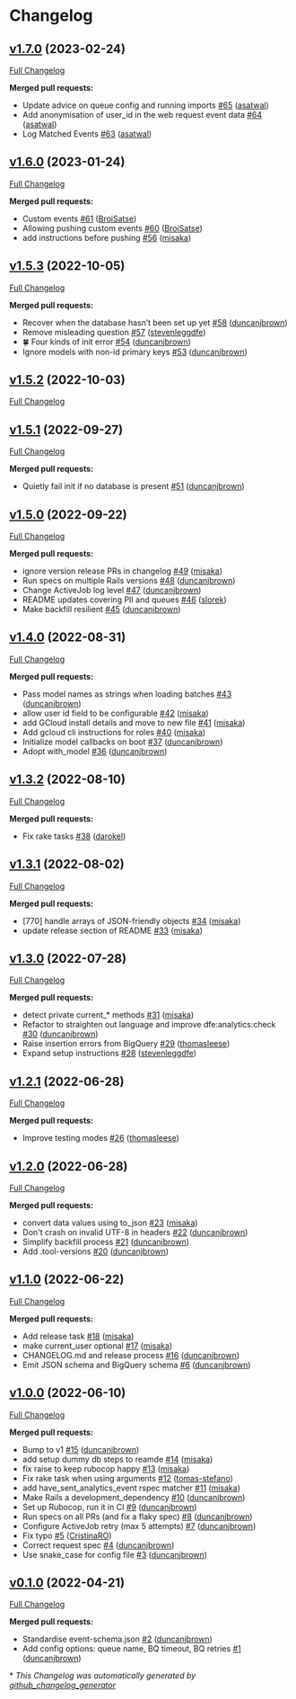 # Changelog

## [v1.7.0](https://github.com/DFE-Digital/dfe-analytics/tree/v1.7.0) (2023-02-24)

[Full Changelog](https://github.com/DFE-Digital/dfe-analytics/compare/v1.6.0...v1.7.0)

**Merged pull requests:**

- Update advice on queue config and running imports [\#65](https://github.com/DFE-Digital/dfe-analytics/pull/65) ([asatwal](https://github.com/asatwal))
- Add anonymisation of user\_id in the web request event data [\#64](https://github.com/DFE-Digital/dfe-analytics/pull/64) ([asatwal](https://github.com/asatwal))
- Log Matched Events [\#63](https://github.com/DFE-Digital/dfe-analytics/pull/63) ([asatwal](https://github.com/asatwal))

## [v1.6.0](https://github.com/DFE-Digital/dfe-analytics/tree/v1.6.0) (2023-01-24)

[Full Changelog](https://github.com/DFE-Digital/dfe-analytics/compare/v1.5.3...v1.6.0)

**Merged pull requests:**

- Custom events [\#61](https://github.com/DFE-Digital/dfe-analytics/pull/61) ([BroiSatse](https://github.com/BroiSatse))
- Allowing pushing custom events [\#60](https://github.com/DFE-Digital/dfe-analytics/pull/60) ([BroiSatse](https://github.com/BroiSatse))
- add instructions before pushing [\#56](https://github.com/DFE-Digital/dfe-analytics/pull/56) ([misaka](https://github.com/misaka))

## [v1.5.3](https://github.com/DFE-Digital/dfe-analytics/tree/v1.5.3) (2022-10-05)

[Full Changelog](https://github.com/DFE-Digital/dfe-analytics/compare/v1.5.2...v1.5.3)

**Merged pull requests:**

- Recover when the database hasn’t been set up yet [\#58](https://github.com/DFE-Digital/dfe-analytics/pull/58) ([duncanjbrown](https://github.com/duncanjbrown))
- Remove misleading question [\#57](https://github.com/DFE-Digital/dfe-analytics/pull/57) ([stevenleggdfe](https://github.com/stevenleggdfe))
- 🍀 Four kinds of init error [\#54](https://github.com/DFE-Digital/dfe-analytics/pull/54) ([duncanjbrown](https://github.com/duncanjbrown))
- Ignore models with non-id primary keys [\#53](https://github.com/DFE-Digital/dfe-analytics/pull/53) ([duncanjbrown](https://github.com/duncanjbrown))

## [v1.5.2](https://github.com/DFE-Digital/dfe-analytics/tree/v1.5.2) (2022-10-03)

[Full Changelog](https://github.com/DFE-Digital/dfe-analytics/compare/v1.5.1...v1.5.2)

## [v1.5.1](https://github.com/DFE-Digital/dfe-analytics/tree/v1.5.1) (2022-09-27)

[Full Changelog](https://github.com/DFE-Digital/dfe-analytics/compare/v1.5.0...v1.5.1)

**Merged pull requests:**

- Quietly fail init if no database is present [\#51](https://github.com/DFE-Digital/dfe-analytics/pull/51) ([duncanjbrown](https://github.com/duncanjbrown))

## [v1.5.0](https://github.com/DFE-Digital/dfe-analytics/tree/v1.5.0) (2022-09-22)

[Full Changelog](https://github.com/DFE-Digital/dfe-analytics/compare/v1.4.0...v1.5.0)

**Merged pull requests:**

- ignore version release PRs in changelog [\#49](https://github.com/DFE-Digital/dfe-analytics/pull/49) ([misaka](https://github.com/misaka))
- Run specs on multiple Rails versions [\#48](https://github.com/DFE-Digital/dfe-analytics/pull/48) ([duncanjbrown](https://github.com/duncanjbrown))
- Change ActiveJob log level [\#47](https://github.com/DFE-Digital/dfe-analytics/pull/47) ([duncanjbrown](https://github.com/duncanjbrown))
- README updates covering PII and queues [\#46](https://github.com/DFE-Digital/dfe-analytics/pull/46) ([slorek](https://github.com/slorek))
- Make backfill resilient [\#45](https://github.com/DFE-Digital/dfe-analytics/pull/45) ([duncanjbrown](https://github.com/duncanjbrown))

## [v1.4.0](https://github.com/DFE-Digital/dfe-analytics/tree/v1.4.0) (2022-08-31)

[Full Changelog](https://github.com/DFE-Digital/dfe-analytics/compare/v1.3.2...v1.4.0)

**Merged pull requests:**

- Pass model names as strings when loading batches [\#43](https://github.com/DFE-Digital/dfe-analytics/pull/43) ([duncanjbrown](https://github.com/duncanjbrown))
- allow user id field to be configurable [\#42](https://github.com/DFE-Digital/dfe-analytics/pull/42) ([misaka](https://github.com/misaka))
- add GCloud install details and move to new file [\#41](https://github.com/DFE-Digital/dfe-analytics/pull/41) ([misaka](https://github.com/misaka))
- Add gcloud cli instructions for roles [\#40](https://github.com/DFE-Digital/dfe-analytics/pull/40) ([misaka](https://github.com/misaka))
- Initialize model callbacks on boot [\#37](https://github.com/DFE-Digital/dfe-analytics/pull/37) ([duncanjbrown](https://github.com/duncanjbrown))
- Adopt with\_model [\#36](https://github.com/DFE-Digital/dfe-analytics/pull/36) ([duncanjbrown](https://github.com/duncanjbrown))

## [v1.3.2](https://github.com/DFE-Digital/dfe-analytics/tree/v1.3.2) (2022-08-10)

[Full Changelog](https://github.com/DFE-Digital/dfe-analytics/compare/v1.3.1...v1.3.2)

**Merged pull requests:**

- Fix rake tasks [\#38](https://github.com/DFE-Digital/dfe-analytics/pull/38) ([darokel](https://github.com/darokel))

## [v1.3.1](https://github.com/DFE-Digital/dfe-analytics/tree/v1.3.1) (2022-08-02)

[Full Changelog](https://github.com/DFE-Digital/dfe-analytics/compare/v1.3.0...v1.3.1)

**Merged pull requests:**

- \[770\] handle arrays of JSON-friendly objects [\#34](https://github.com/DFE-Digital/dfe-analytics/pull/34) ([misaka](https://github.com/misaka))
- update release section of README [\#33](https://github.com/DFE-Digital/dfe-analytics/pull/33) ([misaka](https://github.com/misaka))

## [v1.3.0](https://github.com/DFE-Digital/dfe-analytics/tree/v1.3.0) (2022-07-28)

[Full Changelog](https://github.com/DFE-Digital/dfe-analytics/compare/v1.2.1...v1.3.0)

**Merged pull requests:**

- detect private current\_\* methods [\#31](https://github.com/DFE-Digital/dfe-analytics/pull/31) ([misaka](https://github.com/misaka))
- Refactor to straighten out language and improve dfe:analytics:check [\#30](https://github.com/DFE-Digital/dfe-analytics/pull/30) ([duncanjbrown](https://github.com/duncanjbrown))
- Raise insertion errors from BigQuery [\#29](https://github.com/DFE-Digital/dfe-analytics/pull/29) ([thomasleese](https://github.com/thomasleese))
- Expand setup instructions [\#28](https://github.com/DFE-Digital/dfe-analytics/pull/28) ([stevenleggdfe](https://github.com/stevenleggdfe))

## [v1.2.1](https://github.com/DFE-Digital/dfe-analytics/tree/v1.2.1) (2022-06-28)

[Full Changelog](https://github.com/DFE-Digital/dfe-analytics/compare/v1.2.0...v1.2.1)

**Merged pull requests:**

- Improve testing modes [\#26](https://github.com/DFE-Digital/dfe-analytics/pull/26) ([thomasleese](https://github.com/thomasleese))

## [v1.2.0](https://github.com/DFE-Digital/dfe-analytics/tree/v1.2.0) (2022-06-28)

[Full Changelog](https://github.com/DFE-Digital/dfe-analytics/compare/v1.1.0...v1.2.0)

**Merged pull requests:**

- convert data values using to\_json [\#23](https://github.com/DFE-Digital/dfe-analytics/pull/23) ([misaka](https://github.com/misaka))
- Don't crash on invalid UTF-8 in headers [\#22](https://github.com/DFE-Digital/dfe-analytics/pull/22) ([duncanjbrown](https://github.com/duncanjbrown))
- Simplify backfill process [\#21](https://github.com/DFE-Digital/dfe-analytics/pull/21) ([duncanjbrown](https://github.com/duncanjbrown))
- Add .tool-versions [\#20](https://github.com/DFE-Digital/dfe-analytics/pull/20) ([duncanjbrown](https://github.com/duncanjbrown))

## [v1.1.0](https://github.com/DFE-Digital/dfe-analytics/tree/v1.1.0) (2022-06-22)

[Full Changelog](https://github.com/DFE-Digital/dfe-analytics/compare/v1.0.0...v1.1.0)

**Merged pull requests:**

- Add release task [\#18](https://github.com/DFE-Digital/dfe-analytics/pull/18) ([misaka](https://github.com/misaka))
- make current\_user optional [\#17](https://github.com/DFE-Digital/dfe-analytics/pull/17) ([misaka](https://github.com/misaka))
- CHANGELOG.md and release process [\#16](https://github.com/DFE-Digital/dfe-analytics/pull/16) ([duncanjbrown](https://github.com/duncanjbrown))
- Emit JSON schema and BigQuery schema [\#6](https://github.com/DFE-Digital/dfe-analytics/pull/6) ([duncanjbrown](https://github.com/duncanjbrown))

## [v1.0.0](https://github.com/DFE-Digital/dfe-analytics/tree/v1.0.0) (2022-06-10)

[Full Changelog](https://github.com/DFE-Digital/dfe-analytics/compare/v0.1.0...v1.0.0)

**Merged pull requests:**

- Bump to v1 [\#15](https://github.com/DFE-Digital/dfe-analytics/pull/15) ([duncanjbrown](https://github.com/duncanjbrown))
- add setup dummy db steps to reamde [\#14](https://github.com/DFE-Digital/dfe-analytics/pull/14) ([misaka](https://github.com/misaka))
- fix raise to keep rubocop happy [\#13](https://github.com/DFE-Digital/dfe-analytics/pull/13) ([misaka](https://github.com/misaka))
- Fix rake task when using arguments [\#12](https://github.com/DFE-Digital/dfe-analytics/pull/12) ([tomas-stefano](https://github.com/tomas-stefano))
- add have\_sent\_analytics\_event rspec matcher  [\#11](https://github.com/DFE-Digital/dfe-analytics/pull/11) ([misaka](https://github.com/misaka))
- Make Rails a development\_dependency [\#10](https://github.com/DFE-Digital/dfe-analytics/pull/10) ([duncanjbrown](https://github.com/duncanjbrown))
- Set up Rubocop, run it in CI [\#9](https://github.com/DFE-Digital/dfe-analytics/pull/9) ([duncanjbrown](https://github.com/duncanjbrown))
- Run specs on all PRs \(and fix a flaky spec\) [\#8](https://github.com/DFE-Digital/dfe-analytics/pull/8) ([duncanjbrown](https://github.com/duncanjbrown))
- Configure ActiveJob retry \(max 5 attempts\) [\#7](https://github.com/DFE-Digital/dfe-analytics/pull/7) ([duncanjbrown](https://github.com/duncanjbrown))
- Fix typo [\#5](https://github.com/DFE-Digital/dfe-analytics/pull/5) ([CristinaRO](https://github.com/CristinaRO))
- Correct request spec [\#4](https://github.com/DFE-Digital/dfe-analytics/pull/4) ([duncanjbrown](https://github.com/duncanjbrown))
- Use snake\_case for config file [\#3](https://github.com/DFE-Digital/dfe-analytics/pull/3) ([duncanjbrown](https://github.com/duncanjbrown))

## [v0.1.0](https://github.com/DFE-Digital/dfe-analytics/tree/v0.1.0) (2022-04-21)

[Full Changelog](https://github.com/DFE-Digital/dfe-analytics/compare/89c136eb84efcccbfabc823c5fb4aa2fc96ff6dd...v0.1.0)

**Merged pull requests:**

- Standardise event-schema.json [\#2](https://github.com/DFE-Digital/dfe-analytics/pull/2) ([duncanjbrown](https://github.com/duncanjbrown))
- Add config options: queue name, BQ timeout, BQ retries [\#1](https://github.com/DFE-Digital/dfe-analytics/pull/1) ([duncanjbrown](https://github.com/duncanjbrown))



\* *This Changelog was automatically generated by [github_changelog_generator](https://github.com/github-changelog-generator/github-changelog-generator)*
